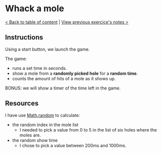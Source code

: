 # Whack a mole

[< Back to table of content](../README.md) |
[View previous exercice's notes >](../29-Countdown.Timer/Notes.md)

## Instructions

Using a start button, we launch the game.

The game:

- runs a set time in seconds.
- show a mole from a **randomly picked hole** for a **random time**.
- counts the amount of hits of a mole as it shows up.

BONUS: we will show a timer of the time left in the game.

## Resources

I have use [Math.random](https://developer.mozilla.org/fr/docs/Web/JavaScript/Reference/Objets_globaux/Math/random) to calculate:

- the random index in the mole list
  - I needed to pick a value from 0 to 5 in the list of six holes where the moles are.
- the random show time
  - I chose to pick a value between 200ms and 1000ms.
